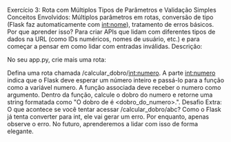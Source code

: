 Exercício 3: Rota com Múltiplos Tipos de Parâmetros e Validação Simples
Conceitos Envolvidos: Múltiplos parâmetros em rotas, conversão de tipo (Flask faz automaticamente com <int:nome>), tratamento de erros básicos.
Por que aprender isso? Para criar APIs que lidam com diferentes tipos de dados na URL (como IDs numéricos, nomes de usuário, etc.) e para começar a pensar em como lidar com entradas inválidas.
Descrição:

No seu app.py, crie mais uma rota:

Defina uma rota chamada /calcular_dobro/<int:numero>.
A parte <int:numero> indica que o Flask deve esperar um número inteiro e passá-lo para a função como a variável numero.
A função associada deve receber o numero como argumento.
Dentro da função, calcule o dobro do numero e retorne uma string formatada como "O dobro de <numero> é <dobro_do_numero>.".
Desafio Extra: O que acontece se você tentar acessar /calcular_dobro/abc? Como o Flask já tenta converter para int, ele vai gerar um erro. Por enquanto, apenas observe o erro. No futuro, aprenderemos a lidar com isso de forma elegante.